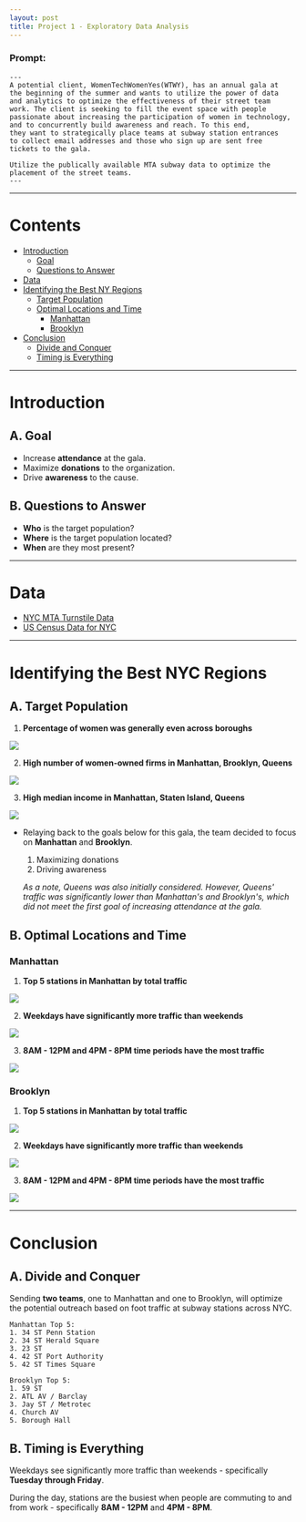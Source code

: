```yaml
---
layout: post
title: Project 1 - Exploratory Data Analysis
---
```


### Prompt:
```
---
A potential client, WomenTechWomenYes(WTWY), has an annual gala at 
the beginning of the summer and wants to utilize the power of data 
and analytics to optimize the effectiveness of their street team 
work. The client is seeking to fill the event space with people 
passionate about increasing the participation of women in technology,
and to concurrently build awareness and reach. To this end, 
they want to strategically place teams at subway station entrances
to collect email addresses and those who sign up are sent free
tickets to the gala. 

Utilize the publically available MTA subway data to optimize the 
placement of the street teams. 
---
```

-----

# Contents

- [Introduction](#introduction)
  - [Goal](#goal)
  - [Questions to Answer](#questions-to-answer)
- [Data](#data)
- [Identifying the Best NY Regions](#identifying-the-best-ny-regions)
  - [Target Population](#target)
  - [Optimal Locations and Time](#optimal)
  	- [Manhattan](#manhattan)
  	- [Brooklyn](#brooklyn)
- [Conclusion](#conclusion)
  - [Divide and Conquer](#divide)
  - [Timing is Everything](#timing)

-----

# Introduction <a name="introduction"></a>

## A. Goal <a name="goal"></a>
* Increase **attendance** at the gala.
* Maximize **donations** to the organization.
* Drive **awareness** to the cause.

## B. Questions to Answer <a name="questions-to-answer"></a>
* **Who** is the target population?
* **Where** is the target population located?
* **When** are they most present?

-----

# Data <a name="data"></a>
* [NYC MTA Turnstile Data](http://web.mta.info/developers/turnstile.html)
* [US Census Data for NYC](https://www.census.gov/quickfacts/fact/table/kingscountybrooklynboroughnewyork,queenscountyqueensboroughnewyork,richmondcountystatenislandboroughnewyork,newyorkcountymanhattanboroughnewyork,bronxcountybronxboroughnewyork,newyorkcitynewyork/PST045219)

-----

# Identifying the Best NYC Regions

## A. Target Population <a name="target"></a>

1. **Percentage of women was generally even across boroughs**
<img src="{{ site.url }}/images/Percentageofwomen.png">


2. **High number of women-owned firms in Manhattan, Brooklyn, Queens**
<img src="{{ site.url }}/images/Women_Owned_Firms.png">


3. **High median income in Manhattan, Staten Island, Queens**
<img src="{{ site.url }}/images/Median_Income.png">

* Relaying back to the goals below for this gala, the team decided to focus on **Manhattan** and **Brooklyn**.
	1. Maximizing donations
	2. Driving awareness

	*As a note, Queens was also initially considered. However, Queens' traffic was significantly lower than Manhattan's and Brooklyn's, which did not meet the first goal of increasing attendance at the gala.*

## B. Optimal Locations and Time <a name="optimal"></a>

### Manhattan <a name="manhattan"></a>
	
1. **Top 5 stations in Manhattan by total traffic**
<img src="{{ site.url }}/images/Manhattan_Volume.png">

2. **Weekdays have significantly more traffic than weekends**
<img src="{{ site.url }}/images/Manhattan_Daily.png">

3. **8AM - 12PM and 4PM - 8PM time periods have the most traffic**
<img src="{{ site.url }}/images/Manhattan_Hourly.png">

### Brooklyn <a name="brooklyn"></a>

1. **Top 5 stations in Manhattan by total traffic**
<img src="{{ site.url }}/images/Brooklyn_Volume.png">

2. **Weekdays have significantly more traffic than weekends**
<img src="{{ site.url }}/images/Brooklyn_Daily.png">

3. **8AM - 12PM and 4PM - 8PM time periods have the most traffic**
<img src="{{ site.url }}/images/Brooklyn_Hourly.png">

-----

# Conclusion <a name="conclusion"></a>

## A. Divide and Conquer <a name="divide"></a>

Sending **two teams**, one to Manhattan and one to Brooklyn, will optimize the potential outreach based on foot traffic at subway stations across NYC.

	Manhattan Top 5:
	1. 34 ST Penn Station
	2. 34 ST Herald Square
	3. 23 ST
	4. 42 ST Port Authority
	5. 42 ST Times Square

	Brooklyn Top 5:
	1. 59 ST
	2. ATL AV / Barclay
	3. Jay ST / Metrotec
	4. Church AV
	5. Borough Hall

## B. Timing is Everything <a name="timing"></a>

Weekdays see significantly more traffic than weekends - specifically **Tuesday through Friday**.

During the day, stations are the busiest when people are commuting to and from work - specifically **8AM - 12PM** and **4PM - 8PM**.

